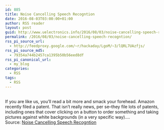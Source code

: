 ```yaml
---
id: 885
title: Noise Cancelling Speech Recogntion
date: 2016-08-03T03:00:00+01:00
author: RSS reader
layout: post
guid: http://www.uelectronics.info/2016/08/03/noise-cancelling-speech-recogntion/
permalink: /2016/08/03/noise-cancelling-speech-recogntion/
rss_pi_source_url:
  - http://feedproxy.google.com/~r/hackaday/LgoM/~3/lQRL7UAzfjs/
rss_pi_source_md5:
  - 79354a744b2457ca1395b50b56eed8df
rss_pi_canonical_url:
  - my_blog
categories:
  - RSS
tags:
  - RSS
---
```

&#013;  
If you are like us, you’ll read a bit more and smack your forehead. Amazon recently filed a patent. That isn’t really news, per se–they file lots of patents, including ones that cover clicking on a button to order something and taking pictures against white backgrounds (in a very specific way).…&#013;  
Source: <a href="http://feedproxy.google.com/~r/hackaday/LgoM/~3/lQRL7UAzfjs/" target="_blank">Noise Cancelling Speech Recogntion</a>